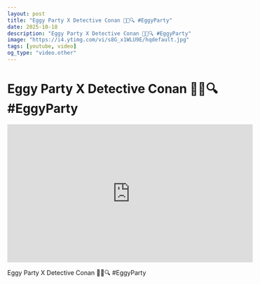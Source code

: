 ```yaml
---
layout: post
title: "Eggy Party X Detective Conan 🕵🏻🔍 #EggyParty"
date: 2025-10-18
description: "Eggy Party X Detective Conan 🕵🏻🔍 #EggyParty"
image: "https://i4.ytimg.com/vi/s8G_x1WLU9E/hqdefault.jpg"
tags: [youtube, video]
og_type: "video.other"
---
```


<script type="application/ld+json">
{
  "@context": "http://schema.org",
  "@type": "VideoObject",
  "name": "Eggy Party X Detective Conan \ud83d\udd75\ud83c\udffb\ud83d\udd0d #EggyParty",
  "description": "Eggy Party X Detective Conan \ud83d\udd75\ud83c\udffb\ud83d\udd0d #EggyParty",
  "thumbnailUrl": "https://i4.ytimg.com/vi/s8G_x1WLU9E/hqdefault.jpg",
  "uploadDate": "2025-10-18T00:40:53",
  "embedUrl": "https://www.youtube.com/embed/s8G_x1WLU9E",
  "publisher": {
    "@type": "Person",
    "name": "Celo Zaga"
  },
  "mainEntityOfPage": {
    "@type": "WebPage",
    "@id": "https://celozaga.github.io/2025/10/18/eggy-party-x-detective-conan-\ud83d\udd75\ud83c\udffb\ud83d\udd0d-#eggyparty-s8G_x1WLU9E.html"
  },
  "duration": "PT0M0S"
}
</script>

<script type="application/ld+json">
{
  "@context": "http://schema.org",
  "@type": "BlogPosting",
  "headline": "Eggy Party X Detective Conan \ud83d\udd75\ud83c\udffb\ud83d\udd0d #EggyParty",
  "image": "https://i4.ytimg.com/vi/s8G_x1WLU9E/hqdefault.jpg",
  "publisher": {
    "@type": "Person",
    "name": "Celo Zaga"
  },
  "url": "https://celozaga.github.io/2025/10/18/eggy-party-x-detective-conan-\ud83d\udd75\ud83c\udffb\ud83d\udd0d-#eggyparty-s8G_x1WLU9E.html",
  "datePublished": "2025-10-18T00:40:53",
  "dateCreated": "2025-10-18T00:40:53",
  "dateModified": "2025-10-18T00:40:53",
  "description": "Eggy Party X Detective Conan \ud83d\udd75\ud83c\udffb\ud83d\udd0d #EggyParty",
  "author": {
    "@type": "Person",
    "name": "Celo Zaga"
  },
  "mainEntityOfPage": {
    "@type": "WebPage",
    "@id": "https://celozaga.github.io/2025/10/18/eggy-party-x-detective-conan-\ud83d\udd75\ud83c\udffb\ud83d\udd0d-#eggyparty-s8G_x1WLU9E.html"
  }
}
</script>

<h1 class="youtube-post-title">Eggy Party X Detective Conan 🕵🏻🔍 #EggyParty</h1>

<iframe width="560" height="315" src="https://www.youtube.com/embed/s8G_x1WLU9E" class="youtube-post-embed" frameborder="0" allowfullscreen></iframe>

<p class="youtube-post-description">Eggy Party X Detective Conan 🕵🏻🔍 #EggyParty</p>
